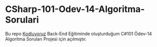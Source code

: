 ﻿# CSharp-101-Odev-14-Algoritma-Sorulari
Bu repo [Kodluyoruz](https://www.kodluyoruz.org) Back-End Eğitiminde oluşturduğum C#101 Ödev-14 Algoritma Soruları Projesi için açılmıştır.
